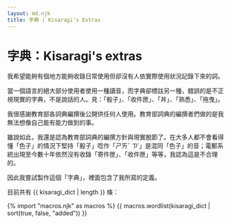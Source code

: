 ```yaml
---
layout: md.njk
title: 字典 | Kisaragi's Extras
---
```


# 字典：Kisaragi's extras

我希望能夠有個地方能夠收錄日常使用但卻沒有人依實際使用狀況記錄下來的詞。

當一個語言的絕大部分使用者使用一種讀音，而字典卻標註另一種，錯誤的是不正視現實的字典，不是說話的人。見：「骰子」、「收件匣」、「丼」、「熟悉」、「拖曳」。

我很感謝教育部各詞典編撰後公開供任何人使用。教育部詞典的編撰者們做的是我無法想像自己能有能力做到的事。

雖說如此，我還是認為教育部詞典的編撰方針與現實脫節了。在大多人都不會看得懂「色子」的情況下堅持「骰子」唸作「ㄕㄞˇ ㄗ˙」是混同「色子」的音；電郵系統出現至今數十年依然沒有收錄「寄件匣」、「收件匣」等等，我認為這是不合理的。

因此我嘗試製作這個「字典」，裡面包含了我所寫的定義。

目前共有 {{ kisaragi_dict | length }} 條：

{% import "macros.njk" as macros %}
{{ macros.wordlist(kisaragi_dict | sort(true, false, "added")) }}
